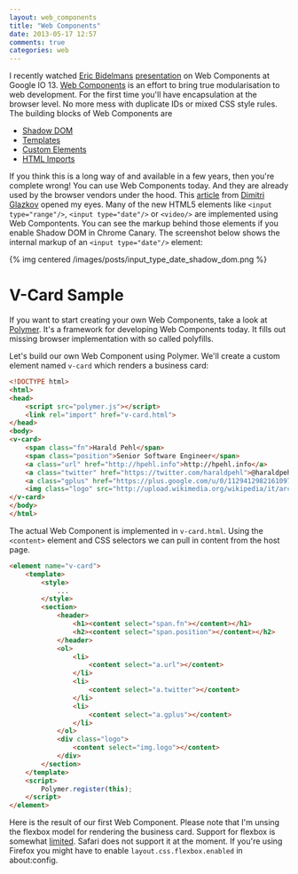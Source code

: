 ```yaml
---
layout: web_components
title: "Web Components"
date: 2013-05-17 12:57
comments: true
categories: web
---
```

I recently watched [Eric Bidelmans](https://plus.google.com/+EricBidelman/) [presentation](http://www.youtube.com/watch?v=fqULJBBEVQE) on
Web Components at Google IO 13. [Web Components](https://dvcs.w3.org/hg/webcomponents/raw-file/tip/explainer/index.html) 
is an effort to bring true modularisation to web development. For the first time you'll have encapsulation at the 
browser level. No more mess with duplicate IDs or mixed CSS style rules. <!-- more -->The building blocks of Web 
Components are

- [Shadow DOM](https://dvcs.w3.org/hg/webcomponents/raw-file/tip/spec/shadow/index.html)
- [Templates](https://dvcs.w3.org/hg/webcomponents/raw-file/tip/spec/templates/index.html)
- [Custom Elements](https://dvcs.w3.org/hg/webcomponents/raw-file/tip/spec/custom/index.html)
- [HTML Imports](https://dvcs.w3.org/hg/webcomponents/raw-file/tip/spec/imports/index.html)

If you think this is a long way of and available in a few years, then you're complete wrong! You can use Web Components 
today. And they are already used by the browser vendors under the hood. 
This [article](http://glazkov.com/2011/01/14/what-the-heck-is-shadow-dom/) from 
[Dimitri Glazkov](http://glazkov.com/about/) opened my eyes. Many of the new HTML5 elements like 
`<input type="range"/>`, `<input type="date"/>` or `<video/>` are implemented using Web Compontents. You can see the 
markup behind those elements if you enable Shadow DOM in Chrome Canary. The screenshot below shows the internal markup 
of an `<input type="date"/>` element:

{% img centered /images/posts/input_type_date_shadow_dom.png %}


# V-Card Sample
If you want to start creating your own Web Components, take a look at [Polymer](http://www.polymer-project.org/). It's 
a framework for developing Web Components today. It fills out missing browser implementation with so called polyfills. 

Let's build our own Web Component using Polymer. We'll create a custom element named `v-card` which renders a business 
card:

```html
<!DOCTYPE html>
<html>
<head>
    <script src="polymer.js"></script>
    <link rel="import" href="v-card.html">
</head>
<body>
<v-card>
    <span class="fn">Harald Pehl</span>
    <span class="position">Senior Software Engineer</span>
    <a class="url" href="http://hpehl.info">http://hpehl.info</a>
    <a class="twitter" href="https://twitter.com/haraldpehl">@haraldpehl</a>
    <a class="gplus" href="https://plus.google.com/u/0/112941298216109713269/">+Harald Pehl</a>
    <img class="logo" src="http://upload.wikimedia.org/wikipedia/it/archive/c/cb/20120516124751!Red_hat_logo.png">
</v-card>
</body>
</html>
```

The actual Web Component is implemented in `v-card.html`. Using the `<content>` element and CSS selectors we can pull
in content from the host page. 

```html
<element name="v-card">
    <template>
        <style>
            ...
        </style>
        <section>
            <header>
                <h1><content select="span.fn"></content></h1>
                <h2><content select="span.position"></content></h2>
            </header>
            <ol>
                <li>
                    <content select="a.url"></content>
                </li>
                <li>
                    <content select="a.twitter"></content>
                </li>
                <li>
                    <content select="a.gplus"></content>
                </li>
            </ol>
            <div class="logo">
                <content select="img.logo"></content>
            </div>
        </section>
    </template>
    <script>
        Polymer.register(this);
    </script>
</element>
```

Here is the result of our first Web Component. Please note that I'm unsing the flexbox model for rendering the 
business card. Support for flexbox is somewhat [limited](http://caniuse.com/#feat=flexbox). Safari does not support it 
at the moment. If you're using Firefox you might have to enable `layout.css.flexbox.enabled` in about:config. 